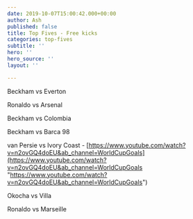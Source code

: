 ```yaml
---
date: 2019-10-07T15:00:42.000+00:00
author: Ash
published: false
title: Top Fives - Free kicks
categories: top-fives
subtitle: ''
hero: ''
hero_source: ''
layout: ''

---
```

Beckham vs Everton

Ronaldo vs Arsenal

Beckham vs Colombia

Beckham vs Barca 98

van Persie vs Ivory Coast - [https://www.youtube.com/watch?v=n2ovGQ4doEU&ab_channel=WorldCupGoals](https://www.youtube.com/watch?v=n2ovGQ4doEU&ab_channel=WorldCupGoals "https://www.youtube.com/watch?v=n2ovGQ4doEU&ab_channel=WorldCupGoals")

Okocha vs Villa

Ronaldo vs Marseille